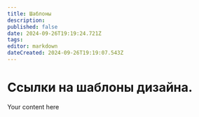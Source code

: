 ```yaml
---
title: Шаблоны
description: 
published: false
date: 2024-09-26T19:19:24.721Z
tags: 
editor: markdown
dateCreated: 2024-09-26T19:19:07.543Z
---
```


# Ссылки на шаблоны дизайна.
Your content here